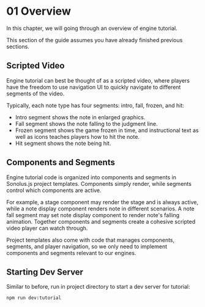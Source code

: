 # 01 Overview

In this chapter, we will going through an overview of engine tutorial.

This section of the guide assumes you have already finished previous sections.

## Scripted Video

Engine tutorial can best be thought of as a scripted video, where players have the freedom to use navigation UI to quickly navigate to different segments of the video.

Typically, each note type has four segments: intro, fall, frozen, and hit:

-   Intro segment shows the note in enlarged graphics.
-   Fall segment shows the note falling to the judgment line.
-   Frozen segment shows the game frozen in time, and instructional text as well as icons teaches players how to hit the note.
-   Hit segment shows the note being hit.

## Components and Segments

Engine tutorial code is organized into components and segments in Sonolus.js project templates. Components simply render, while segments control which components are active.

For example, a stage component may render the stage and is always active, while a note display component renders note in different scenarios. A note fall segment may set note display component to render note's falling animation. Together components and segments create a cohesive scripted video player can watch through.

Project templates also come with code that manages components, segments, and player navigation, so we only need to implement components and segments relevant to our engines.

## Starting Dev Server

Similar to before, run in project directory to start a dev server for tutorial:

```shell
npm run dev:tutorial
```
